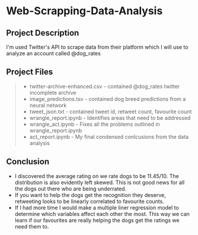 # Web-Scrapping-Data-Analysis
## Project Description
I'm used Twitter's API to scrape data from their platform which I will use to analyze an account called @dog_rates

## Project Files
> * twitter-archive-enhanced.csv - contained @dog_rates twitter incomplete archive <br>
> * image_predictions.tsv - contained dog breed predictions from a neural network <br>
> * tweet_json.txt - contained tweet id, retweet count, favourite count <br>
> * wrangle_report.ipynb -  Identifies areas that need to be addressed <br>
> * wrangle_act.ipynb - Fixes all the problems outlined in wrangle_report.ipynb <br>
> * act_report.ipynb - My final condensed conlcusions from the data analysis <br>

## Conclusion
* I discovered the average rating on we rate dogs to be 11.45/10. The distribution is also evidently left skewed. This is not good news for all the dogs out there who are being underrated. <br>
* If you want to help the dogs get the recognition they deserve, retweeting looks to be linearly correlated to favourite counts. <br>
* If I had more time I would make a multiple liner regression model to determine which variables affect each other the most. This way we can learn if our favourites are really helping the dogs get the ratings we need them to.

